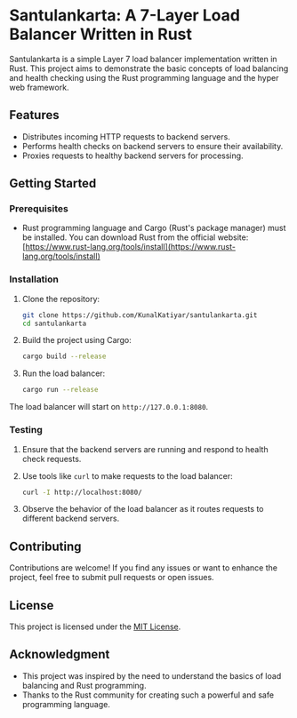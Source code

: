 # Santulankarta: A 7-Layer Load Balancer Written in Rust

Santulankarta is a simple Layer 7 load balancer implementation written in Rust. This project aims to demonstrate the basic concepts of load balancing and health checking using the Rust programming language and the hyper web framework.

## Features

- Distributes incoming HTTP requests to backend servers.
- Performs health checks on backend servers to ensure their availability.
- Proxies requests to healthy backend servers for processing.

## Getting Started

### Prerequisites

- Rust programming language and Cargo (Rust's package manager) must be installed. You can download Rust from the official website: [https://www.rust-lang.org/tools/install](https://www.rust-lang.org/tools/install)

### Installation

1. Clone the repository:

   ```sh
   git clone https://github.com/KunalKatiyar/santulankarta.git
   cd santulankarta
   ```

2. Build the project using Cargo:

   ```sh
   cargo build --release
   ```

3. Run the load balancer:

   ```sh
   cargo run --release
   ```

The load balancer will start on `http://127.0.0.1:8080`.

### Testing

1. Ensure that the backend servers are running and respond to health check requests.

2. Use tools like `curl` to make requests to the load balancer:

   ```sh
   curl -I http://localhost:8080/
   ```

3. Observe the behavior of the load balancer as it routes requests to different backend servers.

## Contributing

Contributions are welcome! If you find any issues or want to enhance the project, feel free to submit pull requests or open issues.

## License

This project is licensed under the [MIT License](LICENSE).

## Acknowledgment

- This project was inspired by the need to understand the basics of load balancing and Rust programming.
- Thanks to the Rust community for creating such a powerful and safe programming language.
